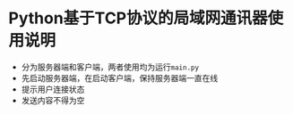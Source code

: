 # Python基于TCP协议的局域网通讯器使用说明
+ 分为服务器端和客户端，两者使用均为运行`main.py`
+ 先启动服务器端，在启动客户端，保持服务器端一直在线
+ 提示用户连接状态
+ 发送内容不得为空